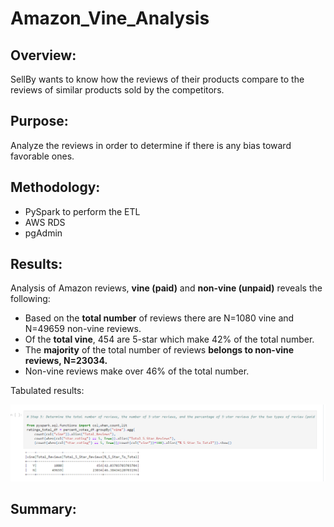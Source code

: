 # Amazon_Vine_Analysis

## Overview:
SellBy wants to know how the reviews of their products compare to the reviews of similar products sold by the competitors.

## Purpose:
Analyze the reviews in order to determine if there is any bias toward favorable ones.

## Methodology:
- PySpark to perform the ETL
- AWS RDS
- pgAdmin

## Results:
Analysis of Amazon reviews, **vine (paid)** and **non-vine (unpaid)** reveals the following:
- Based on the **total number** of reviews there are N=1080 vine and N=49659 non-vine reviews.  
- Of the **total vine**, 454 are 5-star which make 42% of the total number.
- The **majority** of the total number of reviews **belongs to non-vine reviews, N=23034.**
- Non-vine reviews make over 46% of the total number.

Tabulated results:

![](comparison_vine_vs_not_percentage.png)

## Summary:
